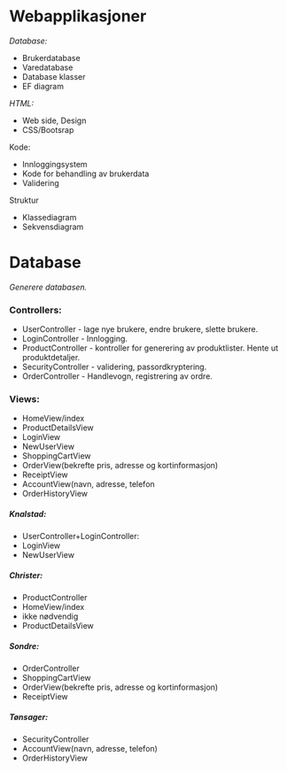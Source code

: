 # Webapplikasjoner

*Database:*
-	Brukerdatabase
-	Varedatabase
-	Database klasser
-	EF diagram

*HTML:*
-	Web side, Design
-	CSS/Bootsrap

Kode:
-	Innloggingsystem
-	Kode for behandling av brukerdata
-	Validering

Struktur
-	Klassediagram
-	Sekvensdiagram


Database
=========
_Generere databasen._ 

### Controllers:

* UserController -  lage nye brukere, endre brukere, slette brukere. 
* LoginController - Innlogging. 
* ProductController - kontroller for generering av produktlister. Hente ut produktdetaljer. 
* SecurityController - validering, passordkryptering. 
* OrderController - Handlevogn, registrering av ordre. 

### Views:

* HomeView/index
* ProductDetailsView
* LoginView
* NewUserView
* ShoppingCartView
* OrderView(bekrefte pris, adresse og kortinformasjon)
* ReceiptView
* AccountView(navn, adresse, telefon
* OrderHistoryView


##### Knalstad:
-	UserController+LoginController:
-	LoginView
-	NewUserView

##### Christer:
-	ProductController
-	HomeView/index
-	<Et view for hver kaffekategori>ikke nødvendig
-	ProductDetailsView

##### Sondre:
-	OrderController
-	ShoppingCartView
-	OrderView(bekrefte pris, adresse og kortinformasjon)
-	ReceiptView

##### Tønsager:
-	SecurityController
-	AccountView(navn, adresse, telefon)
-	OrderHistoryView

